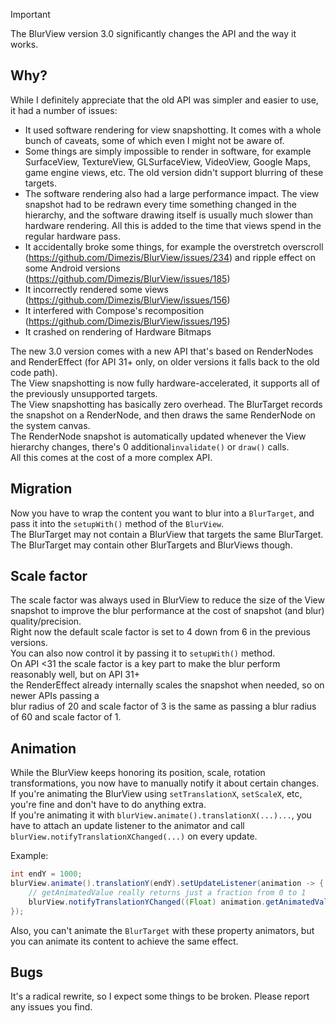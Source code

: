 > [!IMPORTANT]
> The BlurView version 3.0 significantly changes the API and the way it works.

## Why?

While I definitely appreciate that the old API was simpler and easier to use, it had a number of
issues:

- It used software rendering for view snapshotting. It comes with a whole bunch of caveats, some of
  which even I might not be aware of.
- Some things are simply impossible to render in software, for example SurfaceView, TextureView,
  GLSurfaceView, VideoView, Google Maps, game engine views, etc.
  The old version didn't support blurring of these targets.
- The software rendering also had a large performance impact. The view snapshot had to be redrawn
  every time something changed in the hierarchy,
  and the software drawing itself is usually much slower than hardware rendering. All this is added
  to the time that views spend in the regular hardware pass.
- It accidentally broke some things, for example the overstretch
  overscroll (https://github.com/Dimezis/BlurView/issues/234) and ripple effect on some Android
  versions (https://github.com/Dimezis/BlurView/issues/185)
- It incorrectly rendered some views (https://github.com/Dimezis/BlurView/issues/156)
- It interfered with Compose's recomposition (https://github.com/Dimezis/BlurView/issues/195)
- It crashed on rendering of Hardware Bitmaps

The new 3.0 version comes with a new API that's based on RenderNodes and RenderEffect (for API 31+
only, on older versions it falls back to the old code path).<br/>
The View snapshotting is now fully hardware-accelerated, it supports all of the previously
unsupported targets.<br/>
The View snapshotting has basically zero overhead. The BlurTarget records the snapshot on a
RenderNode, and then draws the same RenderNode on the system canvas.<br/>
The RenderNode snapshot is automatically updated whenever the View hierarchy changes, there's 0
additional`invalidate()` or `draw()` calls.<br/>
All this comes at the cost of a more complex API.

## Migration

Now you have to wrap the content you want to blur
into a `BlurTarget`, and pass it into the `setupWith()` method of the `BlurView`.<br/>
The BlurTarget may not contain a BlurView that targets the same BlurTarget.<br/>
The BlurTarget may contain other BlurTargets and BlurViews though.<br/>

## Scale factor

The scale factor was always used in BlurView to reduce the size of the View snapshot to improve the
blur performance at the cost of snapshot (and blur) quality/precision.<br/>
Right now the default scale factor is set to 4 down from 6 in the previous versions.<br/>
You can also now control it by passing it to `setupWith()` method.<br/>
On API <31 the scale factor is a key part to make the blur perform reasonably well, but on API 31+<br/> 
the RenderEffect already internally scales the snapshot when needed, so on newer APIs passing a<br/>
blur radius of 20 and scale factor of 3 is the same as passing a blur radius of 60 and scale factor of 1.<br/>

## Animation 

While the BlurView keeps honoring its position, scale, rotation transformations, you now have to
manually notify it about certain changes.<br/>
If you're animating the BlurView using `setTranslationX`, `setScaleX`, etc, you're fine and don't
have to do anything extra.<br/>
If you're animating it with `blurView.animate().translationX(...)...`, you have to attach an update
listener to the animator and call `blurView.notifyTranslationXChanged(...)` on every update.<br/>

Example:
```Java
int endY = 1000;
blurView.animate().translationY(endY).setUpdateListener(animation -> {
    // getAnimatedValue really returns just a fraction from 0 to 1
    blurView.notifyTranslationYChanged((Float) animation.getAnimatedValue() * endY);        
});
```

Also, you can't animate the `BlurTarget` with these property animators, but you can animate its
content to achieve the same effect.<br/>

## Bugs
It's a radical rewrite, so I expect some things to be broken. Please report any issues you
find.<br/>